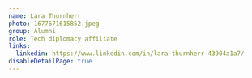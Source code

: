 ```yaml
---
name: Lara Thurnherr
photo: 1677671615852.jpeg
group: Alumni
role: Tech diplomacy affiliate
links:
  linkedin: https://www.linkedin.com/in/lara-thurnherr-43904a1a7/
disableDetailPage: true
---
```

